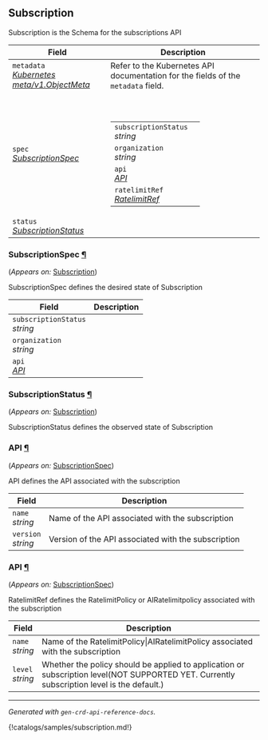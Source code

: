 
## Subscription

<p>
<p>Subscription is the Schema for the subscriptions API</p>
</p>
<table>
    <thead>
        <tr>
            <th>Field</th>
            <th>Description</th>
        </tr>
    </thead>
    <tbody>
        <tr>
            <td>
                <code>metadata</code></br>
                <em>
                    <a href="https://kubernetes.io/docs/reference/generated/kubernetes-api/v1.23/#objectmeta-v1-meta">
                        Kubernetes meta/v1.ObjectMeta
                    </a>
                </em>
            </td>
            <td>
                Refer to the Kubernetes API documentation for the fields of the
                <code>metadata</code> field.
            </td>
        </tr>
        <tr>
            <td>
                <code>spec</code></br>
                <em>
                    <a href="#dp.wso2.com/v1alpha2.SubscriptionSpec">
                        SubscriptionSpec
                    </a>
                </em>
            </td>
            <td>
                <br />
                <br />
                <table>
                    <tr>
                        <td>
                            <code>subscriptionStatus</code></br>
                            <em>
                                string
                            </em>
                        </td>
                        <td>
                        </td>
                    </tr>
                    <tr>
                        <td>
                            <code>organization</code></br>
                            <em>
                                string
                            </em>
                        </td>
                        <td>
                        </td>
                    </tr>
                    <tr>
                        <td>
                            <code>api</code></br>
                            <em>
                                <a href="#dp.wso2.com/v1alpha2.API">
                                    API
                                </a>
                            </em>
                        </td>
                        <td>
                        </td>
                    </tr>
                    <tr>
                        <td>
                            <code>ratelimitRef</code></br>
                            <em>
                                <a href="#dp.wso2.com/v1alpha2.RatelimitRef">
                                    RatelimitRef
                                </a>
                            </em>
                        </td>
                        <td>
                        </td>
                    </tr>
                </table>
            </td>
        </tr>
        <tr>
            <td>
                <code>status</code></br>
                <em>
                    <a href="#dp.wso2.com/v1alpha2.SubscriptionStatus">
                        SubscriptionStatus
                    </a>
                </em>
            </td>
            <td>
            </td>
        </tr>
    </tbody>
</table>
<h3 id="dp.wso2.com/v1alpha2.SubscriptionSpec">SubscriptionSpec
    <a class="headerlink" href="#dp.wso2.com%2fv1alpha2.SubscriptionSpec" title="Permanent link">¶</a>
</h3>
<p>
    (<em>Appears on:</em>
    <a href="#dp.wso2.com/v1alpha2.Subscription">Subscription</a>)
</p>
<p>
<p>SubscriptionSpec defines the desired state of Subscription</p>
</p>
<table>
    <thead>
        <tr>
            <th>Field</th>
            <th>Description</th>
        </tr>
    </thead>
    <tbody>
        <tr>
            <td>
                <code>subscriptionStatus</code></br>
                <em>
                    string
                </em>
            </td>
            <td>
            </td>
        </tr>
        <tr>
            <td>
                <code>organization</code></br>
                <em>
                    string
                </em>
            </td>
            <td>
            </td>
        </tr>
        <tr>
            <td>
                <code>api</code></br>
                <em>
                    <a href="#dp.wso2.com/v1alpha2.API">
                        API
                    </a>
                </em>
            </td>
            <td>
            </td>
        </tr>
    </tbody>
</table>
<h3 id="dp.wso2.com/v1alpha2.SubscriptionStatus">SubscriptionStatus
    <a class="headerlink" href="#dp.wso2.com%2fv1alpha2.SubscriptionStatus" title="Permanent link">¶</a>
</h3>
<p>
    (<em>Appears on:</em>
    <a href="#dp.wso2.com/v1alpha2.Subscription">Subscription</a>)
</p>
<p>
<p>SubscriptionStatus defines the observed state of Subscription</p>
</p>

<h3 id="dp.wso2.com/v1alpha2.API">API
    <a class="headerlink" href="#dp.wso2.com%2fv1alpha2.API" title="Permanent link">¶</a>
</h3>
<p>
    (<em>Appears on:</em>
    <a href="#dp.wso2.com/v1alpha2.SubscriptionSpec">SubscriptionSpec</a>)
</p>
<p>
<p>API defines the API associated with the subscription</p>
</p>
<table>
    <thead>
        <tr>
            <th>Field</th>
            <th>Description</th>
        </tr>
    </thead>
    <tbody>
        <tr>
            <td>
                <code>name</code></br>
                <em>
                    string
                </em>
            </td>
            <td>
            Name of the API associated with the subscription
            </td>
        </tr>
        <tr>
            <td>
                <code>version</code></br>
                <em>
                    string
                </em>
            </td>
            <td>
            Version of the API associated with the subscription
            </td>
        </tr>
    </tbody>
</table>

<h3 id="dp.wso2.com/v1alpha2.RatelimitRef">API
    <a class="headerlink" href="#dp.wso2.com%2fv1alpha2.RatelimitRef" title="Permanent link">¶</a>
</h3>
<p>
    (<em>Appears on:</em>
    <a href="#dp.wso2.com/v1alpha2.SubscriptionSpec">SubscriptionSpec</a>)
</p>
<p>
<p>RatelimitRef defines the RatelimitPolicy or AIRatelimitpolicy associated with the subscription</p>
</p>
<table>
    <thead>
        <tr>
            <th>Field</th>
            <th>Description</th>
        </tr>
    </thead>
    <tbody>
        <tr>
            <td>
                <code>name</code></br>
                <em>
                    string
                </em>
            </td>
            <td>
            Name of the RatelimitPolicy|AIRatelimitPolicy associated with the subscription
            </td>
        </tr>
        <tr>
            <td>
                <code>level</code></br>
                <em>
                    string
                </em>
            </td>
            <td>
            Whether the policy should be applied to application or subscription level(NOT SUPPORTED YET. Currently subscription level is the default.)
            </td>
        </tr>
    </tbody>
</table>

<hr />
<p><em>
    Generated with <code>gen-crd-api-reference-docs</code>.
</em></p>

{!catalogs/samples/subscription.md!}
